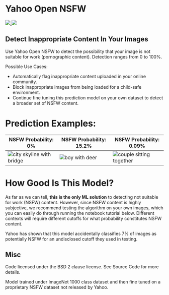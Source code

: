 # Yahoo Open NSFW
<a href='https://modeldepot.io/mikeshi/yahoo-open-nsfw/overview'> 
  <img src='https://img.shields.io/badge/ModelDepot-Pre--trained_Model-3d9aff.svg'/>
 </a>
 
 <a href='https://modeldepot.io/mikeshi/yahoo-open-nsfw/overview'> 
  <img src='https://img.shields.io/badge/Downloads-155-green.svg'/>
 </a>

## Detect Inappropriate Content In Your Images
Use Yahoo Open NSFW to detect the possibility that your image is not suitable for work (pornographic content). Detection ranges from 0 to 100%.

Possible Use Cases:

- Automatically flag inappropriate content uploaded in your online community.
- Block inappropriate images from being loaded for a child-safe environment.
- Continue fine tuning this prediction model on your own dataset to detect a broader set of NSFW content.

# Prediction Examples:

NSFW Probability: 0% | NSFW Probability: 15.2% | NSFW Probability: 0.09%
--- | --- | ---
![city skyline with bridge](https://cdn.pixabay.com/photo/2016/10/17/07/53/busan-night-scene-1747130__180.jpg) | ![boy with deer](https://cdn.pixabay.com/photo/2016/11/08/05/31/boy-1807545__180.jpg) | ![couple sitting together](https://cdn.pixabay.com/photo/2017/06/20/22/14/men-2425121__180.jpg)

# How Good Is This Model?

As far as we can tell, **this is the only ML solution** to detecting
not suitable for work (NSFW) content. However, since NSFW content is highly subjective,
we recommend testing the algorithm on your own images, which you can easily do through
running the notebook tutorial below. Different contexts will require different
cutoffs for what probability constitutes NSFW content.

Yahoo has shown that this model accidentally classifies
7% of images as potentially NSFW for an undisclosed cutoff they used in testing.

## Misc

Code licensed under the BSD 2 clause license. See Source Code for more details.

Model trained under ImageNet 1000 class dataset and then fine tuned on
a proprietary NSFW dataset not released by Yahoo.

